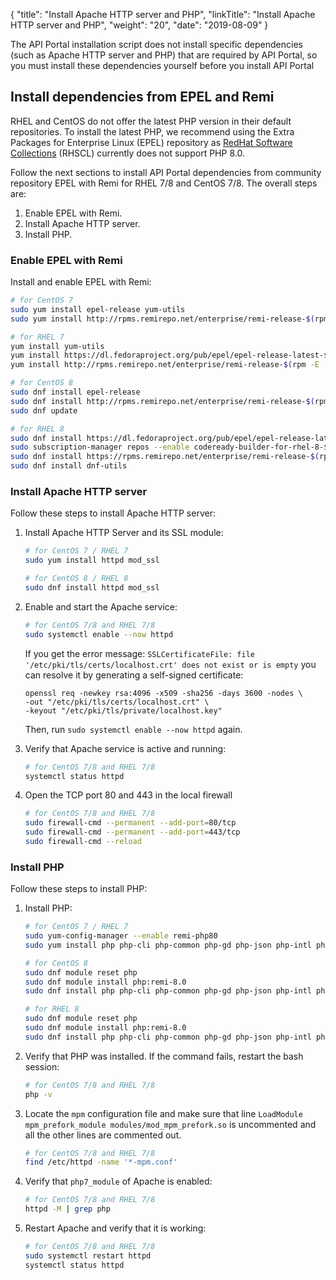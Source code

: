 {
"title": "Install Apache HTTP server and PHP",
  "linkTitle": "Install Apache HTTP server and PHP",
  "weight": "20",
  "date": "2019-08-09"
}

The API Portal installation script does not install specific dependencies (such as Apache HTTP server and PHP) that are required by API Portal, so you must install these dependencies yourself before you install API Portal

## Install dependencies from EPEL and Remi

RHEL and CentOS do not offer the latest PHP version in their default repositories. To install the latest PHP, we recommend using the Extra Packages for Enterprise Linux (EPEL) repository as [RedHat Software Collections](https://www.softwarecollections.org/en/) (RHSCL) currently does not support PHP 8.0.

Follow the next sections to install API Portal dependencies from community repository EPEL with Remi for RHEL 7/8 and CentOS 7/8. The overall steps are:

1. Enable EPEL with Remi.
2. Install Apache HTTP server.
3. Install PHP.

### Enable EPEL with Remi

Install and enable EPEL with Remi:

```bash
# for CentOS 7
sudo yum install epel-release yum-utils
sudo yum install http://rpms.remirepo.net/enterprise/remi-release-$(rpm -E '%{rhel}').rpm
```

```bash
# for RHEL 7
yum install yum-utils
yum install https://dl.fedoraproject.org/pub/epel/epel-release-latest-$(rpm -E '%{rhel}').noarch.rpm
yum install http://rpms.remirepo.net/enterprise/remi-release-$(rpm -E '%{rhel}').rpm
```

```bash
# for CentOS 8
sudo dnf install epel-release
sudo dnf install http://rpms.remirepo.net/enterprise/remi-release-$(rpm -E '%{rhel}').rpm
sudo dnf update
```

```bash
# for RHEL 8
sudo dnf install https://dl.fedoraproject.org/pub/epel/epel-release-latest-$(rpm -E '%{rhel}').noarch.rpm
sudo subscription-manager repos --enable codeready-builder-for-rhel-8-$(arch)-rpms
sudo dnf install https://rpms.remirepo.net/enterprise/remi-release-$(rpm -E '%{rhel}').rpm
sudo dnf install dnf-utils
```

### Install Apache HTTP server

Follow these steps to install Apache HTTP server:

1. Install Apache HTTP Server and its SSL module:

   ```bash
   # for CentOS 7 / RHEL 7
   sudo yum install httpd mod_ssl
   ```

   ```bash
   # for CentOS 8 / RHEL 8
   sudo dnf install httpd mod_ssl
   ```
2. Enable and start the Apache service:

   ```bash
   # for CentOS 7/8 and RHEL 7/8
   sudo systemctl enable --now httpd
   ```

    If you get the error message: `SSLCertificateFile: file '/etc/pki/tls/certs/localhost.crt' does not exist or is empty` you can resolve it by generating a self-signed certificate:

   ```
   openssl req -newkey rsa:4096 -x509 -sha256 -days 3600 -nodes \
   -out "/etc/pki/tls/certs/localhost.crt" \
   -keyout "/etc/pki/tls/private/localhost.key"
   ```

    Then, run `sudo systemctl enable --now httpd` again.
3. Verify that Apache service is active and running:

   ```bash
   # for CentOS 7/8 and RHEL 7/8
   systemctl status httpd
   ```
4. Open the TCP port 80 and 443 in the local firewall

   ```bash
   # for CentOS 7/8 and RHEL 7/8
   sudo firewall-cmd --permanent --add-port=80/tcp
   sudo firewall-cmd --permanent --add-port=443/tcp
   sudo firewall-cmd --reload
   ```

### Install PHP

Follow these steps to install PHP:

1. Install PHP:

   ```bash
   # for CentOS 7 / RHEL 7
   sudo yum-config-manager --enable remi-php80
   sudo yum install php php-cli php-common php-gd php-json php-intl php-mbstring php-mysqlnd php-pdo php-xml php-pecl-zip
   ```

   ```bash
   # for CentOS 8
   sudo dnf module reset php
   sudo dnf module install php:remi-8.0
   sudo dnf install php php-cli php-common php-gd php-json php-intl php-mbstring php-mysqlnd php-pdo php-xml php-pecl-zip
   ```

   ```bash
   # for RHEL 8
   sudo dnf module reset php
   sudo dnf module install php:remi-8.0
   sudo dnf install php php-cli php-common php-gd php-json php-intl php-mbstring php-mysqli php-openssl php-pdo php-xml php-zip
   ```
2. Verify that PHP was installed. If the command fails, restart the bash session:

   ```bash
   # for CentOS 7/8 and RHEL 7/8
   php -v
   ```
3. Locate the `mpm` configuration file and make sure that line `LoadModule mpm_prefork_module modules/mod_mpm_prefork.so` is uncommented and all the other lines are commented out.

   ```bash
   # for CentOS 7/8 and RHEL 7/8
   find /etc/httpd -name '*-mpm.conf'
   ```
4. Verify that `php7_module` of Apache is enabled:

   ```bash
   # for CentOS 7/8 and RHEL 7/8
   httpd -M | grep php
   ```
5. Restart Apache and verify that it is working:

   ```bash
   # for CentOS 7/8 and RHEL 7/8
   sudo systemctl restart httpd
   systemctl status httpd
   ```
